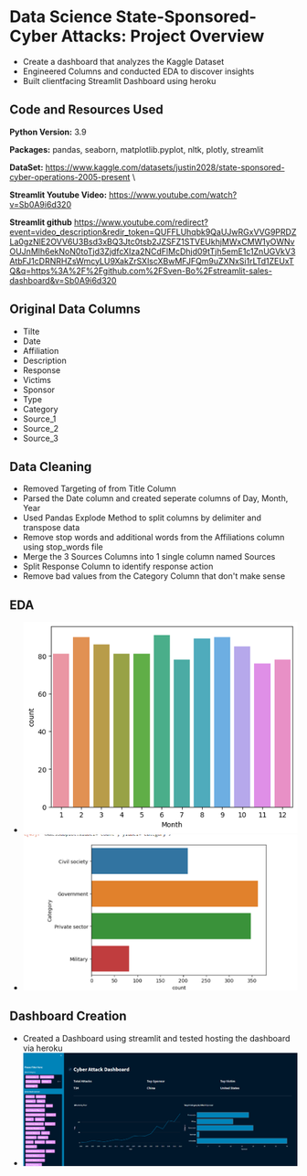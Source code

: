 # Data Science State-Sponsored-Cyber Attacks: Project Overview

- Create a dashboard that analyzes the Kaggle Dataset
- Engineered Columns and conducted EDA to discover insights 
- Built clientfacing Streamlit Dashboard using heroku


## Code and Resources Used

**Python Version:** 3.9

**Packages:** pandas, seaborn, matplotlib.pyplot, nltk, plotly, streamlit

**DataSet:** https://www.kaggle.com/datasets/justin2028/state-sponsored-cyber-operations-2005-present \

**Streamlit Youtube Video:** https://www.youtube.com/watch?v=Sb0A9i6d320 

**Streamlit github** https://www.youtube.com/redirect?event=video_description&redir_token=QUFFLUhqbk9QaUJwRGxVVG9PRDZLa0gzNlE2OVV6U3Bsd3xBQ3Jtc0tsb2JZSFZ1STVEUkhjMWxCMW1yOWNvOUJnMlh6ekNoN0toTjd3ZjdfcXIza2NCdFlMcDhjd09tTjh5emE1c1ZnUGVkV3AtbFJ1cDRNRHZsWmcyLU9XakZrSXlscXBwMFJFQm9uZXNxSi1rLTd1ZEUxTQ&q=https%3A%2F%2Fgithub.com%2FSven-Bo%2Fstreamlit-sales-dashboard&v=Sb0A9i6d320

## Original Data Columns

- Tilte
- Date
- Affiliation
- Description
- Response
- Victims
- Sponsor
- Type
- Category
- Source_1
- Source_2
- Source_3

## Data Cleaning

- Removed Targeting of from Title Column
- Parsed the Date column and created seperate columns of Day, Month, Year
- Used Pandas Explode Method to split columns by delimiter and transpose data
- Remove stop words and additional words from the Affiliations column using stop_words file
- Merge the 3 Sources Columns into 1 single column named Sources
- Split Response Column to identify response action
- Remove bad values from the Category Column that don't make sense

## EDA

- ![alt text](https://github.com/crashlattice57/studious-octo-giggle/blob/main/attacks_by_month.png)
- ![alt text](https://github.com/crashlattice57/studious-octo-giggle/blob/main/Count_By_Categories.png)

## Dashboard Creation

- Created a Dashboard using streamlit and tested hosting the dashboard via heroku
- ![alt text](https://github.com/crashlattice57/studious-octo-giggle/blob/main/Dashboard_Screenshot.png)
